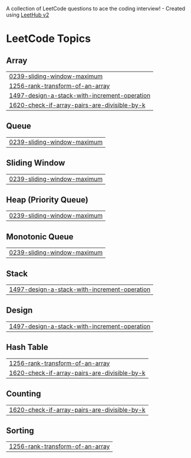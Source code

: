 A collection of LeetCode questions to ace the coding interview! - Created using [LeetHub v2](https://github.com/arunbhardwaj/LeetHub-2.0)
<!---LeetCode Topics Start-->
# LeetCode Topics
## Array
|  |
| ------- |
| [0239-sliding-window-maximum](https://github.com/rashmantri/LeetCode-Solutions/tree/master/0239-sliding-window-maximum) |
| [1256-rank-transform-of-an-array](https://github.com/rashmantri/LeetCode-Solutions/tree/master/1256-rank-transform-of-an-array) |
| [1497-design-a-stack-with-increment-operation](https://github.com/rashmantri/LeetCode-Solutions/tree/master/1497-design-a-stack-with-increment-operation) |
| [1620-check-if-array-pairs-are-divisible-by-k](https://github.com/rashmantri/LeetCode-Solutions/tree/master/1620-check-if-array-pairs-are-divisible-by-k) |
## Queue
|  |
| ------- |
| [0239-sliding-window-maximum](https://github.com/rashmantri/LeetCode-Solutions/tree/master/0239-sliding-window-maximum) |
## Sliding Window
|  |
| ------- |
| [0239-sliding-window-maximum](https://github.com/rashmantri/LeetCode-Solutions/tree/master/0239-sliding-window-maximum) |
## Heap (Priority Queue)
|  |
| ------- |
| [0239-sliding-window-maximum](https://github.com/rashmantri/LeetCode-Solutions/tree/master/0239-sliding-window-maximum) |
## Monotonic Queue
|  |
| ------- |
| [0239-sliding-window-maximum](https://github.com/rashmantri/LeetCode-Solutions/tree/master/0239-sliding-window-maximum) |
## Stack
|  |
| ------- |
| [1497-design-a-stack-with-increment-operation](https://github.com/rashmantri/LeetCode-Solutions/tree/master/1497-design-a-stack-with-increment-operation) |
## Design
|  |
| ------- |
| [1497-design-a-stack-with-increment-operation](https://github.com/rashmantri/LeetCode-Solutions/tree/master/1497-design-a-stack-with-increment-operation) |
## Hash Table
|  |
| ------- |
| [1256-rank-transform-of-an-array](https://github.com/rashmantri/LeetCode-Solutions/tree/master/1256-rank-transform-of-an-array) |
| [1620-check-if-array-pairs-are-divisible-by-k](https://github.com/rashmantri/LeetCode-Solutions/tree/master/1620-check-if-array-pairs-are-divisible-by-k) |
## Counting
|  |
| ------- |
| [1620-check-if-array-pairs-are-divisible-by-k](https://github.com/rashmantri/LeetCode-Solutions/tree/master/1620-check-if-array-pairs-are-divisible-by-k) |
## Sorting
|  |
| ------- |
| [1256-rank-transform-of-an-array](https://github.com/rashmantri/LeetCode-Solutions/tree/master/1256-rank-transform-of-an-array) |
<!---LeetCode Topics End-->